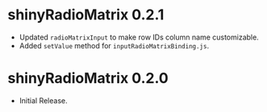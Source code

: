 # shinyRadioMatrix 0.2.1  
  
- Updated `radioMatrixInput` to make row IDs column name customizable.  
- Added `setValue` method for `inputRadioMatrixBinding.js`.  
  
# shinyRadioMatrix 0.2.0  
  
- Initial Release.  